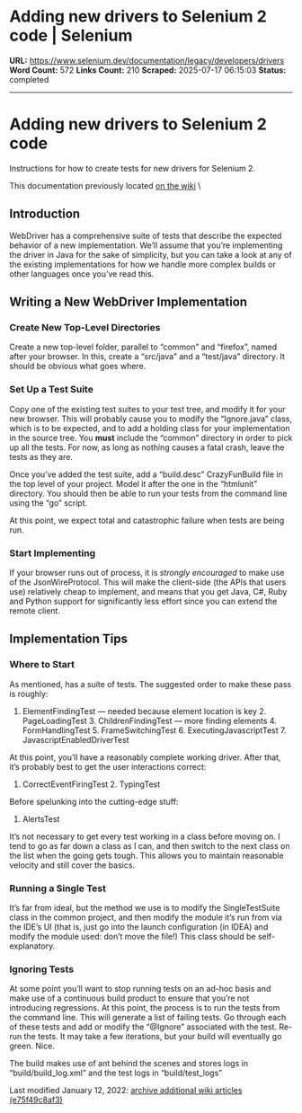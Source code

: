 # Adding new drivers to Selenium 2 code | Selenium

**URL:** https://www.selenium.dev/documentation/legacy/developers/drivers
**Word Count:** 572
**Links Count:** 210
**Scraped:** 2025-07-17 06:15:03
**Status:** completed

---

# Adding new drivers to Selenium 2 code

Instructions for how to create tests for new drivers for Selenium 2.

This documentation previously located [on the wiki](https://github.com/SeleniumHQ/selenium/wiki/Writing-New-Drivers) \

## Introduction

WebDriver has a comprehensive suite of tests that describe the expected behavior of a new implementation. We’ll assume that you’re implementing the driver in Java for the sake of simplicity, but you can take a look at any of the existing implementations for how we handle more complex builds or other languages once you’ve read this.

## Writing a New WebDriver Implementation

### Create New Top-Level Directories

Create a new top-level folder, parallel to “common” and “firefox”, named after your browser. In this, create a “src/java” and a “test/java” directory. It should be obvious what goes where.

### Set Up a Test Suite

Copy one of the existing test suites to your test tree, and modify it for your new browser. This will probably cause you to modify the “Ignore.java” class, which is to be expected, and to add a holding class for your implementation in the source tree. You **must** include the “common” directory in order to pick up all the tests. For now, as long as nothing causes a fatal crash, leave the tests as they are.

Once you’ve added the test suite, add a “build.desc” CrazyFunBuild file in the top level of your project. Model it after the one in the “htmlunit” directory. You should then be able to run your tests from the command line using the “go” script.

At this point, we expect total and catastrophic failure when tests are being run.

### Start Implementing

If your browser runs out of process, it is _strongly encouraged_ to make use of the JsonWireProtocol. This will make the client-side \(the APIs that users use\) relatively cheap to implement, and means that you get Java, C\#, Ruby and Python support for significantly less effort since you can extend the remote client.

## Implementation Tips

### Where to Start

As mentioned, has a suite of tests. The suggested order to make these pass is roughly:

  1. ElementFindingTest — needed because element location is key   2. PageLoadingTest   3. ChildrenFindingTest — more finding elements   4. FormHandlingTest   5. FrameSwitchingTest   6. ExecutingJavascriptTest   7. JavascriptEnabledDriverTest

At this point, you’ll have a reasonably complete working driver. After that, it’s probably best to get the user interactions correct:

  1. CorrectEventFiringTest   2. TypingTest

Before spelunking into the cutting-edge stuff:

  1. AlertsTest

It’s not necessary to get every test working in a class before moving on. I tend to go as far down a class as I can, and then switch to the next class on the list when the going gets tough. This allows you to maintain reasonable velocity and still cover the basics.

### Running a Single Test

It’s far from ideal, but the method we use is to modify the SingleTestSuite class in the common project, and then modify the module it’s run from via the IDE’s UI \(that is, just go into the launch configuration \(in IDEA\) and modify the module used: don’t move the file\!\) This class should be self-explanatory.

### Ignoring Tests

At some point you’ll want to stop running tests on an ad-hoc basis and make use of a continuous build product to ensure that you’re not introducing regressions. At this point, the process is to run the tests from the command line. This will generate a list of failing tests. Go through each of these tests and add or modify the “@Ignore” associated with the test. Re-run the tests. It may take a few iterations, but your build will eventually go green. Nice.

The build makes use of ant behind the scenes and stores logs in “build/build\_log.xml” and the test logs in “build/test\_logs”

Last modified January 12, 2022: [archive additional wiki articles \(e75f49c8af3\)](https://github.com/SeleniumHQ/seleniumhq.github.io/commit/e75f49c8af3399b86b1df1c28b1c3c61e1c99fb5)
